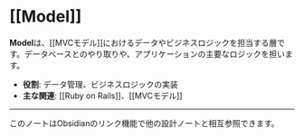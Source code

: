 # [[Model]]

**Model**は、[[MVCモデル]]におけるデータやビジネスロジックを担当する層です。データベースとのやり取りや、アプリケーションの主要なロジックを担います。

- **役割**: データ管理、ビジネスロジックの実装
- **主な関連**: [[Ruby on Rails]]、[[MVCモデル]]

---

このノートはObsidianのリンク機能で他の設計ノートと相互参照できます。 